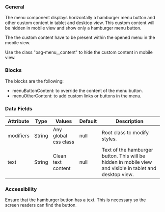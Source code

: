 ### General

The menu component displays horizontally a hamburger menu button and other custom content in tablet and desktop view. This custom content will be hidden in mobile view and show only a hamburger menu button.

The the custom content have to be present within the opened menu in the mobile view.

Use the class "osg-menu\_\_content" to hide the custom content in mobile view.

### Blocks

The blocks are the following:

- menuButtonContent: to override the content of the menu button.
- menuOtherContent: to add custom links or buttons in the menu.

### Data Fields

| Attribute | Type   | Values               | Default | Description                                                                                             |
| --------- | ------ | -------------------- | ------- | ------------------------------------------------------------------------------------------------------- |
| modifiers | String | Any global css class | null    | Root class to modify styles.                                                                             |
| text    | String | Clean text content   | null    | Text of the hamburger button. This will be hidden in mobile view and visible in tablet and desktop view. |

### Accessibility

Ensure that the hamburger button has a text. This is necessary so the screen readers can find the button.
